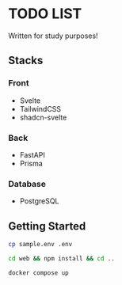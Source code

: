 # TODO LIST
Written for study purposes!
## Stacks
### Front
- Svelte
- TailwindCSS
- shadcn-svelte
### Back
- FastAPI
- Prisma
### Database
- PostgreSQL
## Getting Started
```bash
cp sample.env .env
```
```bash
cd web && npm install && cd ..
```
```bash
docker compose up
```
